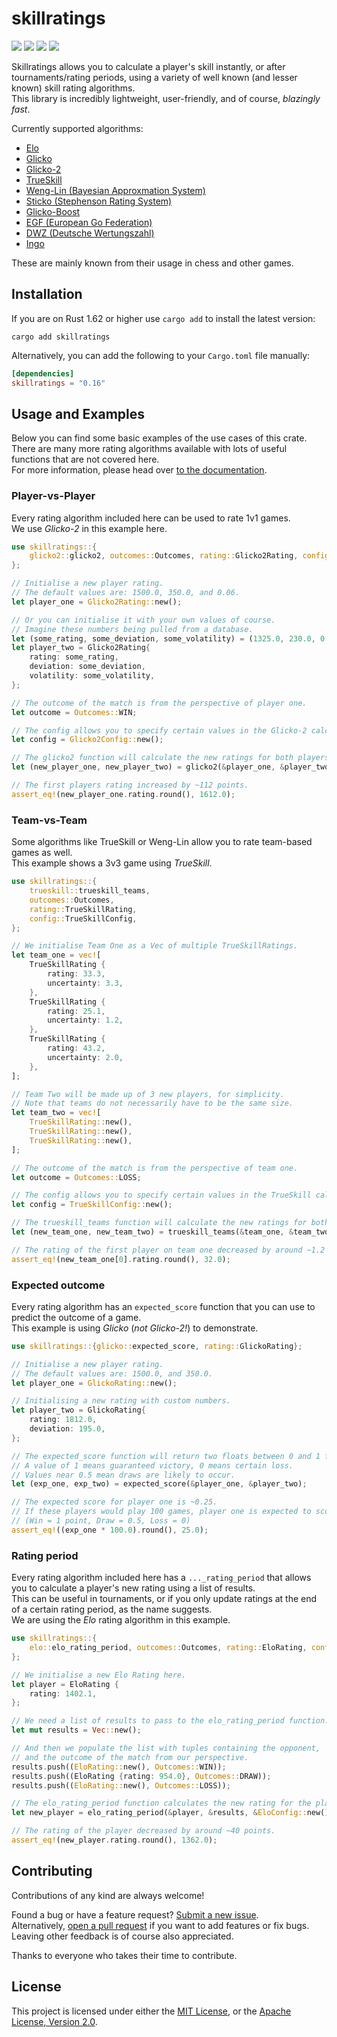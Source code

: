 # skillratings

[![](https://img.shields.io/crates/v/skillratings)](https://crates.io/crates/skillratings)
[![](https://img.shields.io/docsrs/skillratings)](https://docs.rs/skillratings/)
[![](https://codecov.io/gh/atomflunder/skillratings/branch/master/graph/badge.svg?token=JFSA86GAX1)](https://codecov.io/gh/atomflunder/skillratings)
[![](https://img.shields.io/crates/d/skillratings)](https://crates.io/crates/skillratings)

Skillratings allows you to calculate a player's skill instantly, or after tournaments/rating periods, using a variety of well known (and lesser known) skill rating algorithms.  
This library is incredibly lightweight, user-friendly, and of course, *blazingly fast*.

Currently supported algorithms:

- [Elo](https://docs.rs/skillratings/latest/skillratings/elo/index.html)
- [Glicko](https://docs.rs/skillratings/latest/skillratings/glicko/index.html)
- [Glicko-2](https://docs.rs/skillratings/latest/skillratings/glicko2/index.html)
- [TrueSkill](https://docs.rs/skillratings/latest/skillratings/trueskill/index.html)
- [Weng-Lin (Bayesian Approxmation System)](https://docs.rs/skillratings/latest/skillratings/weng_lin/index.html)
- [Sticko (Stephenson Rating System)](https://docs.rs/skillratings/latest/skillratings/sticko/index.html)
- [Glicko-Boost](https://docs.rs/skillratings/latest/skillratings/glicko_boost/index.html)
- [EGF (European Go Federation)](https://docs.rs/skillratings/latest/skillratings/egf/index.html)
- [DWZ (Deutsche Wertungszahl)](https://docs.rs/skillratings/latest/skillratings/dwz/index.html)
- [Ingo](https://docs.rs/skillratings/latest/skillratings/ingo/index.html)

These are mainly known from their usage in chess and other games.

## Installation

If you are on Rust 1.62 or higher use `cargo add` to install the latest version:

```
cargo add skillratings
```

Alternatively, you can add the following to your `Cargo.toml` file manually:

```toml
[dependencies]
skillratings = "0.16"
```

## Usage and Examples

Below you can find some basic examples of the use cases of this crate.  
There are many more rating algorithms available with lots of useful functions that are not covered here.  
For more information, please head over [to the documentation](https://docs.rs/skillratings/).

### Player-vs-Player

Every rating algorithm included here can be used to rate 1v1 games.  
We use *Glicko-2* in this example here.

```rust
use skillratings::{
    glicko2::glicko2, outcomes::Outcomes, rating::Glicko2Rating, config::Glicko2Config
};

// Initialise a new player rating.
// The default values are: 1500.0, 350.0, and 0.06.
let player_one = Glicko2Rating::new();

// Or you can initialise it with your own values of course.
// Imagine these numbers being pulled from a database.
let (some_rating, some_deviation, some_volatility) = (1325.0, 230.0, 0.05932);
let player_two = Glicko2Rating{
    rating: some_rating,
    deviation: some_deviation,
    volatility: some_volatility,
};

// The outcome of the match is from the perspective of player one.
let outcome = Outcomes::WIN;

// The config allows you to specify certain values in the Glicko-2 calculation.
let config = Glicko2Config::new();

// The glicko2 function will calculate the new ratings for both players and return them.
let (new_player_one, new_player_two) = glicko2(&player_one, &player_two, &outcome, &config);

// The first players rating increased by ~112 points.
assert_eq!(new_player_one.rating.round(), 1612.0);
```

### Team-vs-Team

Some algorithms like TrueSkill or Weng-Lin allow you to rate team-based games as well.  
This example shows a 3v3 game using *TrueSkill*.

```rust
use skillratings::{
    trueskill::trueskill_teams, 
    outcomes::Outcomes, 
    rating::TrueSkillRating, 
    config::TrueSkillConfig,
};

// We initialise Team One as a Vec of multiple TrueSkillRatings.
let team_one = vec![
    TrueSkillRating {
        rating: 33.3,
        uncertainty: 3.3,
    },
    TrueSkillRating {
        rating: 25.1,
        uncertainty: 1.2,
    },
    TrueSkillRating {
        rating: 43.2,
        uncertainty: 2.0,
    },
];

// Team Two will be made up of 3 new players, for simplicity.
// Note that teams do not necessarily have to be the same size.
let team_two = vec![
    TrueSkillRating::new(),
    TrueSkillRating::new(),
    TrueSkillRating::new(),
];

// The outcome of the match is from the perspective of team one.
let outcome = Outcomes::LOSS;

// The config allows you to specify certain values in the TrueSkill calculation.
let config = TrueSkillConfig::new();

// The trueskill_teams function will calculate the new ratings for both teams and return them.
let (new_team_one, new_team_two) = trueskill_teams(&team_one, &team_two, &outcome, &config);

// The rating of the first player on team one decreased by around ~1.2 points.
assert_eq!(new_team_one[0].rating.round(), 32.0);
```

### Expected outcome

Every rating algorithm has an `expected_score` function that you can use to predict the outcome of a game.  
This example is using *Glicko* (*not Glicko-2!*) to demonstrate.

```rust
use skillratings::{glicko::expected_score, rating::GlickoRating};

// Initialise a new player rating.
// The default values are: 1500.0, and 350.0.
let player_one = GlickoRating::new();

// Initialising a new rating with custom numbers.
let player_two = GlickoRating{
    rating: 1812.0,
    deviation: 195.0,
};

// The expected_score function will return two floats between 0 and 1 for each player.
// A value of 1 means guaranteed victory, 0 means certain loss.
// Values near 0.5 mean draws are likely to occur.
let (exp_one, exp_two) = expected_score(&player_one, &player_two);

// The expected score for player one is ~0.25.
// If these players would play 100 games, player one is expected to score around 25 points.
// (Win = 1 point, Draw = 0.5, Loss = 0)
assert_eq!((exp_one * 100.0).round(), 25.0);
```

### Rating period

Every rating algorithm included here has a `..._rating_period` that allows you to calculate a player's new rating using a list of results.  
This can be useful in tournaments, or if you only update ratings at the end of a certain rating period, as the name suggests.  
We are using the *Elo* rating algorithm in this example.

```rust
use skillratings::{
    elo::elo_rating_period, outcomes::Outcomes, rating::EloRating, config::EloConfig
};

// We initialise a new Elo Rating here.
let player = EloRating {
    rating: 1402.1,
};

// We need a list of results to pass to the elo_rating_period function.
let mut results = Vec::new();

// And then we populate the list with tuples containing the opponent, 
// and the outcome of the match from our perspective.
results.push((EloRating::new(), Outcomes::WIN));
results.push((EloRating {rating: 954.0}, Outcomes::DRAW));
results.push((EloRating::new(), Outcomes::LOSS));

// The elo_rating_period function calculates the new rating for the player and returns it.
let new_player = elo_rating_period(&player, &results, &EloConfig::new());

// The rating of the player decreased by around ~40 points.
assert_eq!(new_player.rating.round(), 1362.0);
```

## Contributing

Contributions of any kind are always welcome!  

Found a bug or have a feature request? [Submit a new issue](https://github.com/atomflunder/skillratings/issues/).  
Alternatively, [open a pull request](https://github.com/atomflunder/skillratings/pulls) if you want to add features or fix bugs.  
Leaving other feedback is of course also appreciated.

Thanks to everyone who takes their time to contribute.

## License

This project is licensed under either the [MIT License](/LICENSE-MIT), or the [Apache License, Version 2.0](/LICENSE-APACHE).
